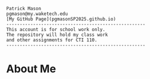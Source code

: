 	
	Patrick Mason  
	pgmason@my.waketech.edu  
	[My GitHub Page](pgmasonSP2025.github.io)  
	----------------------------------------------------  
	This account is for school work only.  
	The repository will hold my class work  
	and other assignments for CTI 110.    
	----------------------------------------------------

# About Me
